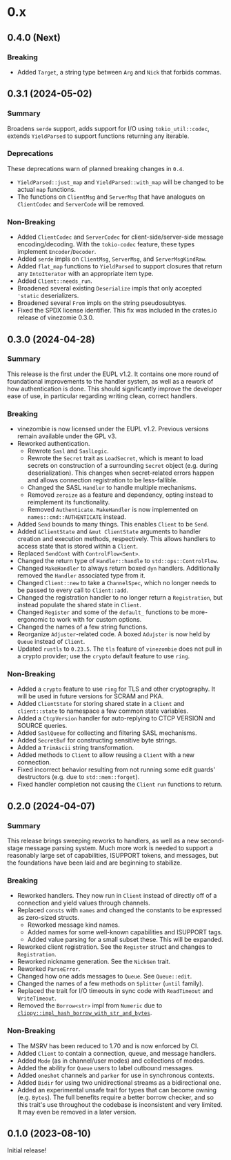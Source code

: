 # 0.x

## 0.4.0 (Next)

### Breaking

- Added `Target`, a string type between `Arg` and `Nick` that forbids commas.

## 0.3.1 (2024-05-02)

### Summary

Broadens `serde` support, adds support for I/O using `tokio_util::codec`,
extends `YieldParsed` to support functions returning any iterable.

### Deprecations

These deprecations warn of planned breaking changes in `0.4`.

- `YieldParsed::just_map` and `YieldParsed::with_map`
will be changed to be actual `map` functions.
- The functions on `ClientMsg` and `ServerMsg` that have analogues on
`ClientCodec` and `ServerCode` will be removed.

### Non-Breaking

- Added `ClientCodec` and `ServerCodec` for client-side/server-side
message encoding/decoding. With the `tokio-codec` feature,
these types implement `Encoder`/`Decoder`.
- Added `serde` impls on `ClientMsg`, `ServerMsg`, and `ServerMsgKindRaw`.
- Added `flat_map` functions to `YieldParsed` to support closures
that return any `IntoIterator` with an appropriate item type.
- Added `Client::needs_run`.
- Broadened several existing `Deserialize` impls that
only accepted `'static` deserializers.
- Broadened several `From` impls on the string pseudosubtyes.
- Fixed the SPDX license identifier.
This fix was included in the crates.io release of vinezomie 0.3.0.

## 0.3.0 (2024-04-28)

### Summary

This release is the first under the EUPL v1.2.
It contains one more round of foundational improvements to the handler system,
as well as a rework of how authentication is done. This should significantly
improve the developer ease of use, in particular regarding writing clean,
correct handlers.

### Breaking

- vinezombie is now licensed under the EUPL v1.2.
  Previous versions remain available under the GPL v3.
- Reworked authentication.
  - Rewrote `Sasl` and `SaslLogic`.
  - Rewrote the `Secret` trait as `LoadSecret`, which is meant to
    load secrets on construction of a surrounding `Secret` object (e.g. during
    deserialization). This changes when secret-related errors happen and
    allows connection registration to be less-fallible.
  - Changed the SASL `Handler` to handle multiple mechanisms.
  - Removed `zeroize` as a feature and dependency,
    opting instead to reimplement its functionality.
  - Removed `Authenticate`. `MakeHandler` is now implemented on
  `names::cmd::AUTHENTICATE` instead.
- Added `Send` bounds to many things. This enables `Client` to be `Send`.
- Added `&ClientState` and `&mut ClientState` arguments
  to handler creation and execution methods, respectively.
  This allows handlers to access state that is stored within a `Client`.
- Replaced `SendCont` with `ControlFlow<Sent>`.
- Changed the return type of `Handler::handle` to `std::ops::ControlFlow`.
- Changed `MakeHandler` to always return boxed `dyn` handlers.
  Additionally removed the `Handler` associated type from it.
- Changed `Client::new` to take a `ChannelSpec`,
  which no longer needs to be passed to every call to `Client::add`.
- Changed the registration handler to no longer return a `Registration`,
  but instead populate the shared state in `Client`.
- Changed `Register` and some of the `default_` functions to be
  more-ergonomic to work with for custom options.
- Changed the names of a few string functions.
- Reorganize `Adjuster`-related code.
  A boxed `Adujster` is now held by `Queue` instead of `Client`.
- Updated `rustls` to `0.23.5`. The `tls` feature of `vinezombie` does not
  pull in a crypto provider; use the `crypto` default feature to use `ring`.

### Non-Breaking

- Added a `crypto` feature to use `ring` for TLS and other cryptography.
It will be used in future versions for SCRAM and PKA.
- Added `ClientState` for storing shared state in a `Client` and
`client::state` to namespace a few common state variables.
- Added a `CtcpVersion` handler for auto-replying to
  CTCP VERSION and SOURCE queries.
- Added `SaslQueue` for collecting and filtering SASL mechanisms.
- Added `SecretBuf` for constructing sensitive byte strings.
- Added a `TrimAscii` string transformation.
- Added methods to `Client` to allow reusing a `Client` with a new connection.
- Fixed incorrect behavior resulting from not running some
edit guards' destructors (e.g. due to `std::mem::forget`).
- Fixed handler completion not causing the `Client` `run` functions to return.

## 0.2.0 (2024-04-07)

### Summary

This release brings sweeping reworks to handlers,
as well as a new second-stage message parsing system.
Much more work is needed to support a reasonably large set of capabilities,
ISUPPORT tokens, and messages, but the foundations have been laid and are
beginning to stabilize.

### Breaking

- Reworked handlers. They now run in `Client` instead of directly off of a
connection and yield values through channels.
- Replaced `consts` with `names` and changed the constants to be expressed
  as zero-sized structs.
  - Reworked message kind names.
  - Added names for some well-known capabilities and ISUPPORT tags.
  - Added value parsing for a small subset these. This will be expanded.
- Reworked client registration. See the `Register` struct and
  changes to `Registration`.
- Reworked nickname generation. See the `NickGen` trait.
- Reworked `ParseError`.
- Changed how one adds messages to `Queue`. See `Queue::edit`.
- Changed the names of a few methods on `Splitter` (`until` family).
- Replaced the trait for I/O timeouts in sync code with
`ReadTimeout` and `WriteTimeout`.
- Removed the `Borrow<str>` impl from `Numeric` due to
  [`clippy::impl_hash_borrow_with_str_and_bytes`](https://rust-lang.github.io/rust-clippy/master/index.html#/impl_hash_borrow_with_str_and_bytes).

### Non-Breaking

- The MSRV has been reduced to 1.70 and is now enforced by CI.
- Added `Client` to contain a connection, queue, and message handlers.
- Added `Mode` (as in channel/user modes) and collections of modes.
- Added the ability for `Queue` users to label outbound messages.
- Added `oneshot` channels and `parker` for use in synchronous contexts.
- Added `Bidir` for using two unidirectional streams as a bidirectional one.
- Added an experimental unsafe trait for types that can become owning
  (e.g. `Bytes`). The full benefits require a better borrow checker, and so
  this trait's use throughout the codebase is inconsistent and very limited.
  It may even be removed in a later version.

## 0.1.0 (2023-08-10)

Initial release!
